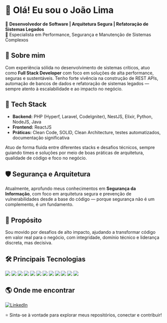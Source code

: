 # 👋 Olá! Eu sou o João Lima

🎯 **Desenvolvedor de Software | Arquitetura Segura | Refatoração de Sistemas Legados**  
🚀 Especialista em Performance, Segurança e Manutenção de Sistemas Complexos

## 🚀 Sobre mim

Com experiência sólida no desenvolvimento de sistemas críticos, atuo como **Full Stack Developer** com foco em soluções de alta performance, seguras e sustentáveis. Tenho forte vivência na construção de REST APIs, automação de bancos de dados e refatoração de sistemas legados — sempre atento à escalabilidade e ao impacto no negócio.

## 💼 Tech Stack

- **Backend:** PHP (Hyperf, Laravel, CodeIgniter), NestJS, Elixir, Python, NodeJS, Java
- **Frontend:** ReactJS
- **Práticas:** Clean Code, SOLID, Clean Architecture, testes automatizados, documentação significativa

Atuo de forma fluida entre diferentes stacks e desafios técnicos, sempre guiando times e soluções por meio de boas práticas de arquitetura, qualidade de código e foco no negócio.

## 🛡️ Segurança e Arquitetura

Atualmente, aprofundo meus conhecimentos em **Segurança da Informação**, com foco em arquitetura segura e prevenção de vulnerabilidades desde a base do código — porque segurança não é um complemento, é um fundamento.

## 🚀 Propósito

Sou movido por desafios de alto impacto, ajudando a transformar código em valor real para o negócio, com integridade, domínio técnico e liderança discreta, mas decisiva.

## 🛠️ Principais Tecnologias

<div>
  <img src="https://img.shields.io/badge/PHP-777BB4?style=for-the-badge&logo=php&logoColor=white"/>
  <img src="https://img.shields.io/badge/Laravel-FF2D20?style=for-the-badge&logo=laravel&logoColor=white"/>
  <img src="https://img.shields.io/badge/Hyperf-FF5959?style=for-the-badge&logo=php&logoColor=white"/>
  <img src="https://img.shields.io/badge/CodeIgniter-EF4223?style=for-the-badge&logo=codeigniter&logoColor=white"/>
  <img src="https://img.shields.io/badge/React-20232A?style=for-the-badge&logo=react&logoColor=61DAFB"/>
  <img src="https://img.shields.io/badge/React_Native-20232A?style=for-the-badge&logo=react&logoColor=61DAFB"/>
  <img src="https://img.shields.io/badge/Node.js-339933?style=for-the-badge&logo=nodedotjs&logoColor=white"/>
  <img src="https://img.shields.io/badge/NestJS-E0234E?style=for-the-badge&logo=nestjs&logoColor=white"/>
  <img src="https://img.shields.io/badge/Python-3776AB?style=for-the-badge&logo=python&logoColor=white"/>
  <img src="https://img.shields.io/badge/.NET-512BD4?style=for-the-badge&logo=dotnet&logoColor=white"/>
  <img src="https://img.shields.io/badge/Java-007396?style=for-the-badge&logo=java&logoColor=white"/>
  <img src="https://img.shields.io/badge/Elixir-4B275F?style=for-the-badge&logo=elixir&logoColor=white"/>
</div>

## 🌎 Onde me encontrar

[![LinkedIn](https://img.shields.io/badge/-LinkedIn-blue?style=flat-square&logo=linkedin)]([https://www.linkedin.com/in/seu-usuario](https://www.linkedin.com/in/joao-emanuel-752778174/))  


⭐️ Sinta-se à vontade para explorar meus repositórios, conectar e contribuir!
